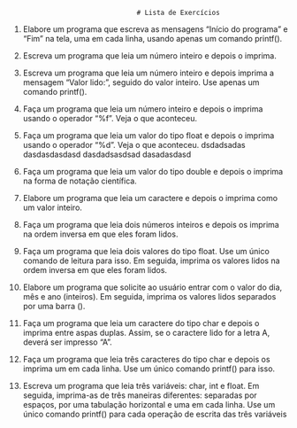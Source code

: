                                     
                                    # Lista de Exercícios

1) Elabore um programa que escreva as mensagens “Início do programa” e “Fim” na tela, uma em cada
linha, usando apenas um comando printf().

2) Escreva um programa que leia um número inteiro e depois o imprima.

3) Escreva um programa que leia um número inteiro e depois imprima a mensagem “Valor lido:”, seguido do
valor inteiro. Use apenas um comando printf().

4) Faça um programa que leia um número inteiro e depois o imprima usando o operador “%f”. Veja o que
aconteceu.

5) Faça um programa que leia um valor do tipo float e depois o imprima usando o operador “%d”. Veja o que
aconteceu.
  dsdadsadas  
  dasdasdasdasd
  dasdadsasdsad
  dasadasdasd
6) Faça um programa que leia um valor do tipo double e depois o imprima na forma de notação científica.

7) Elabore um programa que leia um caractere e depois o imprima como um valor inteiro.

8) Faça um programa que leia dois números inteiros e depois os imprima na ordem inversa em que eles
foram lidos.

9) Faça um programa que leia dois valores do tipo float. Use um único comando de leitura para isso. Em
seguida, imprima os valores lidos na ordem inversa em que eles foram lidos.

10) Elabore um programa que solicite ao usuário entrar com o valor do dia, mês e ano (inteiros). Em seguida,
imprima os valores lidos separados por uma barra (\).

11) Faça um programa que leia um caractere do tipo char e depois o imprima entre aspas duplas. Assim, se o
caractere lido for a letra A, deverá ser impresso “A”.

12) Faça um programa que leia três caracteres do tipo char e depois os imprima um em cada linha. Use um
único comando printf() para isso.

13) Escreva um programa que leia três variáveis: char, int e float. Em seguida, imprima-as de três maneiras
diferentes: separadas por espaços, por uma tabulação horizontal e uma em cada linha. Use um único
comando printf() para cada operação de escrita das três variáveis